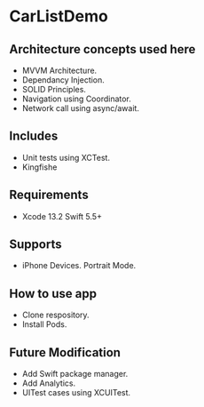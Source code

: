 # CarListDemo

## Architecture concepts used here

- MVVM Architecture.
- Dependancy Injection.
- SOLID Principles.
- Navigation using Coordinator.
- Network call using async/await.

## Includes

- Unit tests using XCTest.
- Kingfishe

## Requirements

- Xcode 13.2 Swift 5.5+

## Supports

- iPhone Devices. Portrait Mode.

## How to use app

- Clone respository.
- Install Pods.

## Future Modification

- Add Swift package manager.
- Add Analytics.
- UITest cases using XCUITest.


